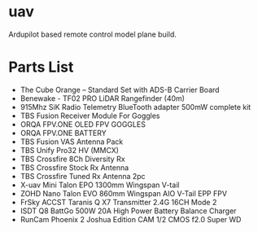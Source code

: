 # uav
Ardupilot based remote control model plane build.

# Parts List
- The Cube Orange – Standard Set with ADS-B Carrier Board
- Benewake - TF02 PRO LiDAR Rangefinder (40m)
- 915Mhz SiK Radio Telemetry BlueTooth adapter 500mW complete kit
- TBS Fusion Receiver Module For Goggles
- ORQA FPV.ONE OLED FPV GOGGLES
- ORQA FPV.ONE BATTERY
- TBS Fusion VAS Antenna Pack
- TBS Unify Pro32 HV (MMCX) 
- TBS Crossfire 8Ch Diversity Rx
- TBS Crossfire Stock Rx Antenna 
- TBS Crossfire Tuned Rx Antenna 2pc
- X-uav Mini Talon EPO 1300mm Wingspan V-tail
- ZOHD Nano Talon EVO 860mm Wingspan AIO V-Tail EPP FPV
- FrSky ACCST Taranis Q X7 Transmitter 2.4G 16CH Mode 2
- ISDT Q8 BattGo 500W 20A High Power Battery Balance Charger
- RunCam Phoenix 2 Joshua Edition CAM 1/2 CMOS f2.0 Super WD
